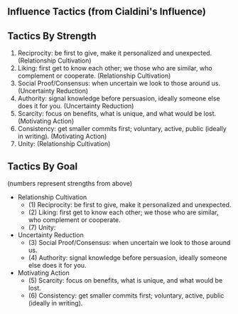## Influence Tactics (from Cialdini's Influence)

## Tactics By Strength

1. Reciprocity: be first to give, make it personalized and unexpected. (Relationship Cultivation)
2. Liking: first get to know each other; we those who are similar, who complement or cooperate. (Relationship Cultivation)
3. Social Proof/Consensus: when uncertain we look to those around us. (Uncertainty Reduction)
4. Authority: signal knowledge before persuasion, ideally someone else does it for you. (Uncertainty Reduction)
5. Scarcity: focus on benefits, what is unique, and what would be lost. (Motivating Action)
6. Consistency: get smaller commits first; voluntary, active, public (ideally in writing). (Motivating Action)
7. Unity: (Relationship Cultivation)

## Tactics By Goal

(numbers represent strengths from above)

- Relationship Cultivation 
	- (1) Reciprocity: be first to give, make it personalized and unexpected.
	- (2) Liking: first get to know each other; we those who are similar, who complement or cooperate.
	- (7) Unity:
- Uncertainty Reduction
	- (3) Social Proof/Consensus: when uncertain we look to those around us.
	- (4) Authority: signal knowledge before persuasion, ideally someone else does it for you.
- Motivating Action
	- (5) Scarcity: focus on benefits, what is unique, and what would be lost.
	- (6) Consistency: get smaller commits first; voluntary, active, public (ideally in writing).

